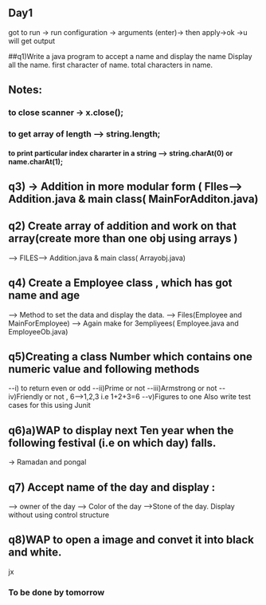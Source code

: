 Day1
---
got to run -> run configuration -> arguments (enter)-> then apply->ok ->u will get output

##q1)Write a java program to accept a name and display the name
Display all the name.
first character of name.
total characters in name.

## Notes:
### to close scanner -> x.close();
### to get array of length --> string.length;
#### to print particular index chararter in a string --> string.charAt(0) or name.charAt(1);

## q3) -> Addition in more modular form ( FIles--> Addition.java & main class( MainForAdditon.java)

## q2) Create array of addition and work on that array(create more than one obj using arrays )
--> FILES--> Addition.java & main class( Arrayobj.java)

## q4) Create a Employee class , which has got name and age 
--> Method to set the data  and display the data.
--> Files(Employee and MainForEmployee)
--> Again make for 3empliyees( Employee.java and EmployeeOb.java)

## q5)Creating a class Number which contains one numeric value and following methods
--i) to return even or odd
--ii)Prime or not
--iii)Armstrong or not
--iv)Friendly or not , 6-->1,2,3 i.e 1+2+3=6
--v)Figures to one
Also write test cases for this using Junit

## q6)a)WAP to display next Ten year when the following festival (i.e on which day) falls.
-> Ramadan and pongal
## q7) Accept name of the day and display :
--> owner of the day
--> Color of the day
-->Stone of the day.
Display without using control structure
## q8)WAP to open a image and convet it into black and white. 
jx
### To be done by tomorrow 
